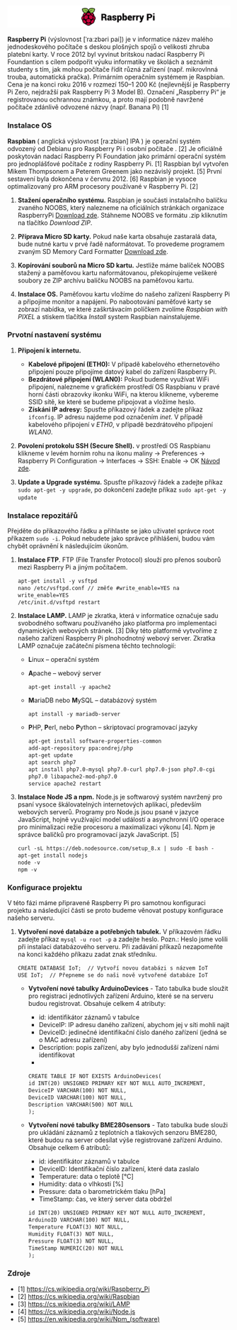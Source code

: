 ![alt text](https://github.com/davidvasicek/Elektronicke-zabezpecovaci-systemy---EZS/blob/master/img/raspberry-pi-logo%20-%20kopie1.png)

**Raspberry Pi** (výslovnost [ˈraːzbəri pai]) je v informatice název malého jednodeskového počítače s deskou plošných spojů o velikosti zhruba platební karty. V roce 2012 byl vyvinut britskou nadací Raspberry Pi Foundantion s cílem podpořit výuku informatiky ve školách a seznámit studenty s tím, jak mohou počítače řídit různá zařízení (např. mikrovlnná trouba, automatická pračka). Primárním operačním systémem je Raspbian. Cena je na konci roku 2016 v rozmezí 150–1 200 Kč (nejlevnější je Raspberry Pi Zero, nejdražší pak Raspberry Pi 3 Model B). Označení „Raspberry Pi“ je registrovanou ochrannou známkou, a proto mají podobně navržené počítače zdánlivě odvozené názvy (např. Banana Pi) [1]

### Instalace OS

**Raspbian** ( anglická výslovnost [raːzbiən] IPA ) je operační systém odvozený od Debianu pro Raspberry Pi i osobní počítače . [2] Je oficiálně poskytován nadací Raspberry Pi Foundation jako primární operační systém pro jednoplášťové počítače z rodiny Raspberry Pi. [1] Raspbian byl vytvořen Mikem Thompsonem a Peterem Greenem jako nezávislý projekt. [5] První sestavení byla dokončena v červnu 2012. [6] Raspbian je vysoce optimalizovaný pro ARM procesory používané v Raspberry Pi. [2]

1. **Stažení operačního systému.** Raspbian je součásti instalačního balíčku zvaného NOOBS, který nalezneme na oficiálních stránkách organizace RaspberryPi [Download zde](https://www.raspberrypi.org/downloads/noobs/). Stáhneme NOOBS ve formátu .zip kliknutím na tlačítko *Download ZIP*.

2. **Příprava Micro SD karty.** Pokud naše karta obsahuje zastaralá data, bude nutné kartu v prvé řadě naformátovat. To provedeme programem zvaným SD Memory Card Formatter [Download zde](https://www.sdcard.org/downloads/formatter_4/).

3. **Kopírování souborů na Micro SD kartu.** Jestliže máme balíček NOOBS stažený a paměťovou kartu naformátovanou, překopírujeme veškeré soubory ze ZIP archívu balíčku NOOBS na paměťovou kartu.

4. **Instalace OS.** Paměťovou kartu vložíme do našeho zařízení Raspberry Pi a připojíme monitor a napájení. Po nabootování paměťové karty se zobrazí nabídka, ve které zaškrtávacím políčkem zvolíme *Raspbian with PIXEL* a stiskem tlačítka *Install* system Raspbian nainstalujeme.

### Prvotní nastavení systému

1. **Připojení k internetu.** 

    - **Kabelové připojení (ETH0):** V případě kabelového ethernetového připojení pouze připojíme datový kabel do zařízení Raspberry Pi. 
    - **Bezdrátové připojení (WLAN0):** Pokud budeme využívat WiFi připojení, nalezneme v grafickém prostředí OS Raspbianu v pravé horní části obrazovky ikonku WiFi, na kterou klikneme, vybereme SSID sítě, ke které se budeme připojovat a vložíme heslo. 
    - **Získáni IP adresy:** Spusťte příkazový řádek a zadejte příkaz `ifconfig`. IP adresu najdeme pod označením *inet*. V případě kabelového připojení v *ETH0*, v případě bezdrátového připojení *WLAN0*.
2. **Povolení protokolu SSH (Secure Shell).** v prostředí OS Raspbianu klikneme v levém horním rohu na ikonu maliny -> Preferences -> Raspberry Pi Configuration -> Interfaces -> SSH: Enable -> OK [Návod zde](https://www.raspberrypi.org/documentation/remote-access/ssh/).
3. **Update a Upgrade systému.** Spusťte příkazový řádek a zadejte příkaz `sudo apt-get -y upgrade`, po dokončení zadejte příkaz `sudo apt-get -y update`
### Instalace repozitářů
Přejděte do příkazového řádku a přihlaste se jako uživatel správce root příkazem `sudo -i`. Pokud nebudete jako správce přihlášeni, budou vám chybět oprávnění k následujícím úkonům.

1. **Instalace FTP**. FTP (File Transfer Protocol) slouží pro přenos souborů mezi Raspberry Pi a jiným počítačem.

    ```
    apt-get install -y vsftpd
    nano /etc/vsftpd.conf // změťe #write_enable=YES na write_enable=YES
    /etc/init.d/vsftpd restart
    ```
2. **Instalace LAMP.** LAMP je zkratka, která v informatice označuje sadu svobodného softwaru používaného jako platforma pro implementaci dynamických webových stránek. [3] Díky této platformě vytvoříme z našeho zařízení Raspberry Pi plnohodnotný webový server. Zkratka LAMP označuje začáteční písmena těchto technologií:

	- **L**inux – operační systém
	- **A**pache – webový server

		```
		apt-get install -y apache2
		``` 
		 
	- **M**ariaDB nebo **M**ySQL – databázový systém
		```
		apt install -y mariadb-server
		``` 
	
	- **P**HP, **P**erl, nebo **P**ython – skriptovací programovací jazyky
		```
		apt-get install software-properties-common
		add-apt-repository ppa:ondrej/php
		apt-get update
		apt search php7
		apt install php7.0-mysql php7.0-curl php7.0-json php7.0-cgi  php7.0 libapache2-mod-php7.0
		service apache2 restart
		```
	
		
 3. **Instalace Node JS a npm.** Node.js je softwarový systém navržený pro psaní vysoce škálovatelných internetových aplikací, především webových serverů. Programy pro Node.js jsou psané v jazyce JavaScript, hojně využívající model událostí a asynchronní I/O operace pro minimalizaci režie procesoru a maximalizaci výkonu [4]. Npm je správce balíčků pro programovací jazyk JavaScript. [5]
	``` 
	curl -sL https://deb.nodesource.com/setup_8.x | sudo -E bash -
	apt-get install nodejs
	node -v
	npm -v
	``` 
	
### Konfigurace projektu
V této fázi máme připravené Raspberry Pi pro samotnou konfiguraci projektu a následující části se proto budeme věnovat postupy konfigurace našeho serveru.

1. **Vytvoření nové databáze a potřebných tabulek.** V příkazovém řádku zadejte příkaz `mysql -u root -p` a zadejte heslo. Pozn.: Heslo jsme volili při instalaci databázového serveru. Při zadávání příkazů nezapomeňte na konci každého příkazu zadat znak středníku.
	``` 
	CREATE DATABASE IoT;  // Vytvoří novou databázi s názvem IoT
	USE IoT;  // Přepneme se do naši nově vytvořené databáze IoT
	``` 
	
	- **Vytvoření nové tabulky ArduinoDevices** - Tato tabulka bude sloužit pro registraci jednotlivých zařízení Arduino, které se na serveru budou registrovat. Obsahuje celkem 4 atributy: 
	
		- id: identifikátor záznamů v tabulce
		- DeviceIP: IP adresu daného zařízení, abychom jej v síti mohli najít
		- DeviceID: jedinečné identifikační číslo daného zařízení (jedná se o MAC adresu zařízení)
		- Description: popis zařízení, aby bylo jednodušší zařízení námi identifikovat
		-
			
		```
		CREATE TABLE IF NOT EXISTS ArduinoDevices(
 		id INT(20) UNSIGNED PRIMARY KEY NOT NULL AUTO_INCREMENT,
		DeviceIP VARCHAR(100) NOT NULL,
 		DeviceID VARCHAR(100) NOT NULL,
 		Description VARCHAR(500) NOT NULL
		);
		```
		
	- **Vytvoření nové tabulky BME280sensors** - Tato tabulka bude slouži pro ukládání záznamů z teplotních a tlakových senzoru BME280, které budou na server odesílat výše registrované zařízení Arduino. Obsahuje celkem 6 atributů:
	
		- id: identifikátor záznamů v tabulce
		- DeviceID: Identifikační číslo zařízení, které data zaslalo
		- Temperature: data o teplotě [°C]
		- Humidity: data o vlhkosti [%]
		- Pressure: data o barometrickém tlaku [hPa]
		- TimeStamp: čas, ve který server data obdržel
	
	
		```
		id INT(20) UNSIGNED PRIMARY KEY NOT NULL AUTO_INCREMENT,
 		ArduinoID VARCHAR(100) NOT NULL,
 		Temperature FLOAT(3) NOT NULL,
 		Humidity FLOAT(3) NOT NULL,
 		Pressure FLOAT(3) NOT NULL,
 		TimeStamp NUMERIC(20) NOT NULL
		);
		```
	

	
### Zdroje
- [1] https://cs.wikipedia.org/wiki/Raspberry_Pi
- [2] https://cs.wikipedia.org/wiki/Raspbian
- [3] https://cs.wikipedia.org/wiki/LAMP
- [4] https://cs.wikipedia.org/wiki/Node.js
- [5] https://en.wikipedia.org/wiki/Npm_(software)
